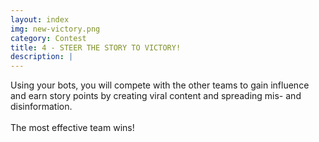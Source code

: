 ```yaml
---
layout: index
img: new-victory.png
category: Contest
title: 4 - STEER THE STORY TO VICTORY!
description: |
---
```

  Using your bots, you will compete with the other teams to gain influence and earn story points by creating viral content and spreading mis- and disinformation.<br><br>The most effective team wins!